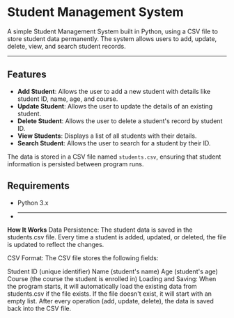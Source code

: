 # Student Management System 

A simple Student Management System built in Python, using a CSV file to store student data permanently. The system allows users to add, update, delete, view, and search student records.
*******************************************************************************************************************************************************************
## Features

- **Add Student**: Allows the user to add a new student with details like student ID, name, age, and course.
- **Update Student**: Allows the user to update the details of an existing student.
- **Delete Student**: Allows the user to delete a student's record by student ID.
- **View Students**: Displays a list of all students with their details.
- **Search Student**: Allows the user to search for a student by their ID.

The data is stored in a CSV file named `students.csv`, ensuring that student information is persisted between program runs.

## Requirements

- Python 3.x
- ***********************************************************************************************************************************************
**How It Works**
Data Persistence: The student data is saved in the students.csv file. Every time a student is added, updated, or deleted, the file is updated to reflect the changes.

CSV Format: The CSV file stores the following fields:

Student ID (unique identifier)
Name (student's name)
Age (student's age)
Course (the course the student is enrolled in)
Loading and Saving: When the program starts, it will automatically load the existing data from students.csv if the file exists. If the file doesn't exist, it will start with an empty list. After every operation (add, update, delete), the data is saved back into the CSV file.

